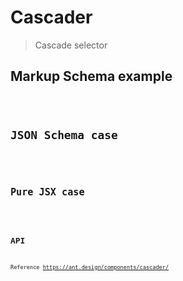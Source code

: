 # Cascader

> Cascade selector

## Markup Schema example

<code src="../demos/cascader/Markup.tsx"/>

## JSON Schema case

<code src="../demos/cascader/Schema.tsx"/>

## Pure JSX case

<code src="../demos/cascader/PureJsx.tsx"/>

## API

Reference <https://ant.design/components/cascader/>
